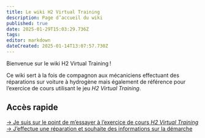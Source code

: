 ```yaml
---
title: Le wiki H2 Virtual Training
description: Page d’accueil du wiki
published: true
date: 2025-01-29T15:03:29.736Z
tags: 
editor: markdown
dateCreated: 2025-01-14T13:07:57.730Z
---
```


Bienvenue sur le wiki H2 Virtual Training !

Ce wiki sert à la fois de compagnon aux mécaniciens effectuant des réparations sur voiture à hydrogène mais également de référence pour l’exercice de cours utilisant le jeu *H2 Virtual Training*.

## Accès rapide

[→ Je suis sur le point de m’essayer à l’exercice de cours *H2 Virtual Training*](/fr/introduction/exercice)
[→ J’effectue une réparation et souhaite des informations sur la démarche](/fr/parcours/parcours-complet)